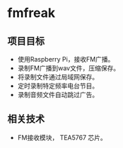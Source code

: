 # fmfreak

## 项目目标

* 使用Raspberry Pi，接收FM广播。
* 录制FM广播到wav文件，压缩保存。
* 将录制文件通过局域网保存。
* 定时录制特定频率电台节目。
* 录制音频文件自动跳过广告。

## 相关技术

* FM接收模块， TEA5767 芯片。 
